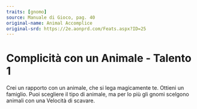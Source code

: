 ```yaml
---
traits: [gnomo]
source: Manuale di Gioco, pag. 40
original-name: Animal Accomplice
original-srd: https://2e.aonprd.com/Feats.aspx?ID=25
---
```


# Complicità con un Animale - Talento 1

Crei un rapporto con un animale, che si lega magicamente te. Ottieni un
famiglio. Puoi scegliere il tipo di animale, ma per lo più gli gnomi scelgono
animali con una Velocità di scavare.
